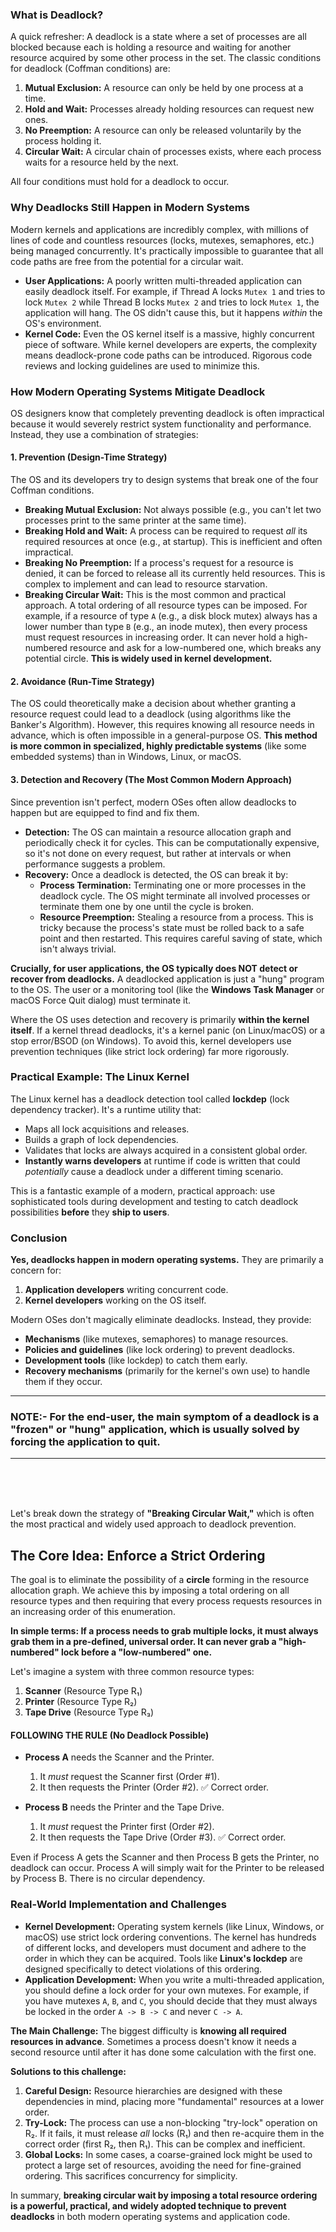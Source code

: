 ### What is Deadlock?

A quick refresher: A deadlock is a state where a set of processes are all blocked because each is holding a resource and waiting for another resource acquired by some other process in the set. The classic conditions for deadlock (Coffman conditions) are:
1.  **Mutual Exclusion:** A resource can only be held by one process at a time.
2.  **Hold and Wait:** Processes already holding resources can request new ones.
3.  **No Preemption:** A resource can only be released voluntarily by the process holding it.
4.  **Circular Wait:** A circular chain of processes exists, where each process waits for a resource held by the next.

All four conditions must hold for a deadlock to occur.

### Why Deadlocks Still Happen in Modern Systems

Modern kernels and applications are incredibly complex, with millions of lines of code and countless resources (locks, mutexes, semaphores, etc.) being managed concurrently. It's practically impossible to guarantee that all code paths are free from the potential for a circular wait.

*   **User Applications:** A poorly written multi-threaded application can easily deadlock itself. For example, if Thread A locks `Mutex 1` and tries to lock `Mutex 2` while Thread B locks `Mutex 2` and tries to lock `Mutex 1`, the application will hang. The OS didn't cause this, but it happens *within* the OS's environment.
*   **Kernel Code:** Even the OS kernel itself is a massive, highly concurrent piece of software. While kernel developers are experts, the complexity means deadlock-prone code paths can be introduced. Rigorous code reviews and locking guidelines are used to minimize this.

### How Modern Operating Systems Mitigate Deadlock

OS designers know that completely preventing deadlock is often impractical because it would severely restrict system functionality and performance. Instead, they use a combination of strategies:

#### 1. Prevention (Design-Time Strategy)
The OS and its developers try to design systems that break one of the four Coffman conditions.
*   **Breaking Mutual Exclusion:** Not always possible (e.g., you can't let two processes print to the same printer at the same time).
*   **Breaking Hold and Wait:** A process can be required to request *all* its required resources at once (e.g., at startup). This is inefficient and often impractical.
*   **Breaking No Preemption:** If a process's request for a resource is denied, it can be forced to release all its currently held resources. This is complex to implement and can lead to resource starvation.
*   **Breaking Circular Wait:** This is the most common and practical approach. A total ordering of all resource types can be imposed. For example, if a resource of type `A` (e.g., a disk block mutex) always has a lower number than type `B` (e.g., an inode mutex), then every process must request resources in increasing order. It can never hold a high-numbered resource and ask for a low-numbered one, which breaks any potential circle. **This is widely used in kernel development.**

#### 2. Avoidance (Run-Time Strategy)
The OS could theoretically make a decision about whether granting a resource request could lead to a deadlock (using algorithms like the Banker's Algorithm). However, this requires knowing all resource needs in advance, which is often impossible in a general-purpose OS. **This method is more common in specialized, highly predictable systems** (like some embedded systems) than in Windows, Linux, or macOS.

#### 3. Detection and Recovery (The Most Common Modern Approach)
Since prevention isn't perfect, modern OSes often allow deadlocks to happen but are equipped to find and fix them.
*   **Detection:** The OS can maintain a resource allocation graph and periodically check it for cycles. This can be computationally expensive, so it's not done on every request, but rather at intervals or when performance suggests a problem.
*   **Recovery:** Once a deadlock is detected, the OS can break it by:
    *   **Process Termination:** Terminating one or more processes in the deadlock cycle. The OS might terminate all involved processes or terminate them one by one until the cycle is broken.
    *   **Resource Preemption:** Stealing a resource from a process. This is tricky because the process's state must be rolled back to a safe point and then restarted. This requires careful saving of state, which isn't always trivial.

**Crucially, for user applications, the OS typically does NOT detect or recover from deadlocks.** A deadlocked application is just a "hung" program to the OS. The user or a monitoring tool (like the **Windows Task Manager** or macOS Force Quit dialog) must terminate it.

Where the OS uses detection and recovery is primarily **within the kernel itself**. If a kernel thread deadlocks, it's a kernel panic (on Linux/macOS) or a stop error/BSOD (on Windows). To avoid this, kernel developers use prevention techniques (like strict lock ordering) far more rigorously.

### Practical Example: The Linux Kernel
The Linux kernel has a deadlock detection tool called **lockdep** (lock dependency tracker). It's a runtime utility that:
*   Maps all lock acquisitions and releases.
*   Builds a graph of lock dependencies.
*   Validates that locks are always acquired in a consistent global order.
*   **Instantly warns developers** at runtime if code is written that could *potentially* cause a deadlock under a different timing scenario.

This is a fantastic example of a modern, practical approach: use sophisticated tools during development and testing to catch deadlock possibilities **before** they **ship to users**.

### Conclusion

**Yes, deadlocks happen in modern operating systems.** They are primarily a concern for:
1.  **Application developers** writing concurrent code.
2.  **Kernel developers** working on the OS itself.

Modern OSes don't magically eliminate deadlocks. Instead, they provide:
*   **Mechanisms** (like mutexes, semaphores) to manage resources.
*   **Policies and guidelines** (like lock ordering) to prevent deadlocks.
*   **Development tools** (like lockdep) to catch them early.
*   **Recovery mechanisms** (primarily for the kernel's own use) to handle them if they occur.

---
### **NOTE:- For the end-user, the main symptom of a deadlock is a "frozen" or "hung" application, which is usually solved by forcing the application to quit**.
---

<br />
<br />
<br />

Let's break down the strategy of **"Breaking Circular Wait,"** which is often the most practical and widely used approach to deadlock prevention.

## The Core Idea: Enforce a Strict Ordering

The goal is to eliminate the possibility of a **circle** forming in the resource allocation graph. We achieve this by imposing a total ordering on all resource types and then requiring that every process requests resources in an increasing order of this enumeration.

**In simple terms: If a process needs to grab multiple locks, it must always grab them in a pre-defined, universal order. It can never grab a "high-numbered" lock before a "low-numbered" one.**

Let's imagine a system with three common resource types:
1.  **Scanner** (Resource Type R₁)
2.  **Printer** (Resource Type R₂)
3.  **Tape Drive** (Resource Type R₃)


#### FOLLOWING THE RULE (No Deadlock Possible)

*   **Process A** needs the Scanner and the Printer.
    1.  It *must* request the Scanner first (Order #1).
    2.  It then requests the Printer (Order #2). ✅ Correct order.

*   **Process B** needs the Printer and the Tape Drive.
    1.  It *must* request the Printer first (Order #2).
    2.  It then requests the Tape Drive (Order #3). ✅ Correct order.

Even if Process A gets the Scanner and then Process B gets the Printer, no deadlock can occur. Process A will simply wait for the Printer to be released by Process B. There is no circular dependency.

### Real-World Implementation and Challenges

*   **Kernel Development:** Operating system kernels (like Linux, Windows, or macOS) use strict lock ordering conventions. The kernel has hundreds of different locks, and developers must document and adhere to the order in which they can be acquired. Tools like **Linux's lockdep** are designed specifically to detect violations of this ordering.
*   **Application Development:** When you write a multi-threaded application, you should define a lock order for your own mutexes. For example, if you have mutexes `A`, `B`, and `C`, you should decide that they must always be locked in the order `A -> B -> C` and never `C -> A`.

**The Main Challenge:**
The biggest difficulty is **knowing all required resources in advance**. Sometimes a process doesn't know it needs a second resource until after it has done some calculation with the first one.

**Solutions to this challenge:**
1.  **Careful Design:** Resource hierarchies are designed with these dependencies in mind, placing more "fundamental" resources at a lower order.
2.  **Try-Lock:** The process can use a non-blocking "try-lock" operation on R₂. If it fails, it must release *all* locks (R₁) and then re-acquire them in the correct order (first R₂, then R₁). This can be complex and inefficient.
3.  **Global Locks:** In some cases, a coarse-grained lock might be used to protect a large set of resources, avoiding the need for fine-grained ordering. This sacrifices concurrency for simplicity.

In summary, **breaking circular wait by imposing a total resource ordering is a powerful, practical, and widely adopted technique to prevent deadlocks** in both modern operating systems and application code.